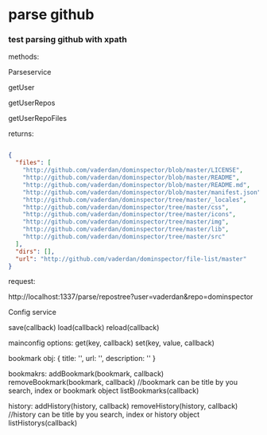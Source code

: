 # parse github
### test parsing github with xpath

methods:

Parseservice

getUser

getUserRepos


getUserRepoFiles

returns:

```json

{
  "files": [
    "http://github.com/vaderdan/dominspector/blob/master/LICENSE",
    "http://github.com/vaderdan/dominspector/blob/master/README",
    "http://github.com/vaderdan/dominspector/blob/master/README.md",
    "http://github.com/vaderdan/dominspector/blob/master/manifest.json",
    "http://github.com/vaderdan/dominspector/tree/master/_locales",
    "http://github.com/vaderdan/dominspector/tree/master/css",
    "http://github.com/vaderdan/dominspector/tree/master/icons",
    "http://github.com/vaderdan/dominspector/tree/master/img",
    "http://github.com/vaderdan/dominspector/tree/master/lib",
    "http://github.com/vaderdan/dominspector/tree/master/src"
  ],
  "dirs": [],
  "url": "http://github.com/vaderdan/dominspector/file-list/master"
}
```




request:

http://localhost:1337/parse/repostree?user=vaderdan&repo=dominspector





Config service

  save(callback)
  load(callback)
  reload(callback)


  mainconfig options:
    get(key, callback)
    set(key, value, callback)


  bookmark obj:
    {
      title: '',
      url: '',
      description: ''
    }

  bookmakrs:
    addBookmark(bookmark, callback)
    removeBookmark(bookmark, callback) //bookmark can be title by you search, index or bookmark object
    listBookmarks(callback)

  history:
    addHistory(history, callback)
    removeHistory(history, callback) //history can be title by you search, index or history object
    listHistorys(callback)


